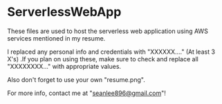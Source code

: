 # ServerlessWebApp

These files are used to host the serverless web application using AWS services mentioned in my resume. 

I replaced any personal info and credentials with "XXXXXX...." (At least 3 X's) .If you plan on using these, make sure to check and replace all "XXXXXXXX..." with appropriate values. 

Also don't forget to use your own "resume.png".

For more info, contact me at "seanlee896@gmail.com"!
